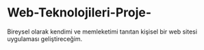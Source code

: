 # Web-Teknolojileri-Proje-
Bireysel olarak kendimi ve memleketimi tanıtan kişisel bir web sitesi uygulaması geliştireceğim.
